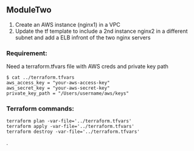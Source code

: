 ## ModuleTwo
1. Create an AWS instance (nginx1) in a VPC
2. Update the tf template to include a 2nd instance nginx2 in a different subnet and add a ELB infront of the two nginx servers


### Requirement:
Need a terraform.tfvars file with AWS creds and private key path

```
$ cat ../terraform.tfvars 
aws_access_key = "your-aws-access-key"
aws_secret_key = "your-aws-secret-key"
private_key_path = "/Users/username/aws/keys"
```
### Terraform commands:
```
terraform plan -var-file='../terraform.tfvars'
terraform apply -var-file='../terraform.tfvars'
terraform destroy -var-file='../terraform.tfvars'
```
.

